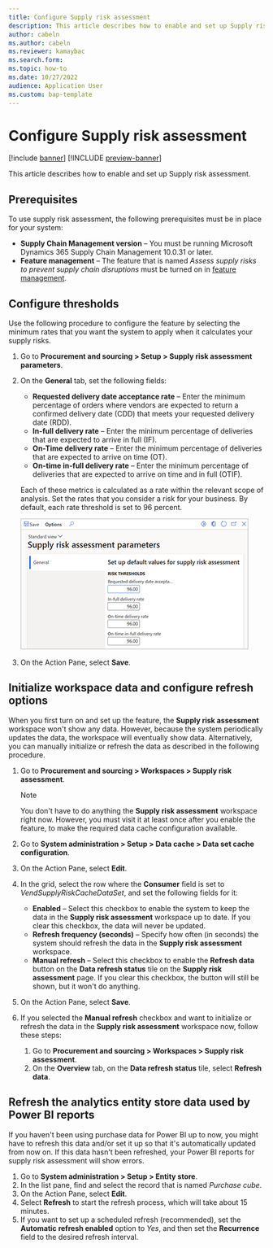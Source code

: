 ```yaml
---
title: Configure Supply risk assessment
description: This article describes how to enable and set up Supply risk assessment.
author: cabeln
ms.author: cabeln
ms.reviewer: kamaybac
ms.search.form: 
ms.topic: how-to 
ms.date: 10/27/2022 
audience: Application User
ms.custom: bap-template
---
```


# Configure Supply risk assessment

[!include [banner](../includes/banner.md)]
[!INCLUDE [preview-banner](../includes/preview-banner.md)]
<!-- KFM: Preview until 10.0.31 GA -->

This article describes how to enable and set up Supply risk assessment.

## Prerequisites

To use supply risk assessment, the following prerequisites must be in place for your system:

- **Supply Chain Management version** – You must be running Microsoft Dynamics 365 Supply Chain Management 10.0.31 or later.
- **Feature management** – The feature that is named *Assess supply risks to prevent supply chain disruptions* must be turned on in [feature management](../../fin-ops-core/fin-ops/get-started/feature-management/feature-management-overview.md).

## Configure thresholds

Use the following procedure to configure the feature by selecting the minimum rates that you want the system to apply when it calculates your supply risks.

1. Go to **Procurement and sourcing \> Setup \> Supply risk assessment parameters**.
1. On the **General** tab, set the following fields:

    - **Requested delivery date acceptance rate** – Enter the minimum percentage of orders where vendors are expected to return a confirmed delivery date (CDD) that meets your requested delivery date (RDD).
    - **In-full delivery rate** – Enter the minimum percentage of deliveries that are expected to arrive in full (IF).
    - **On-Time delivery rate** – Enter the minimum percentage of deliveries that are expected to arrive on time (OT).
    - **On-time in-full delivery rate** – Enter the minimum percentage of deliveries that are expected to arrive on time and in full (OTIF).

    Each of these metrics is calculated as a rate within the relevant scope of analysis. Set the rates that you consider a risk for your business. By default, each rate threshold is set to 96 percent.

    ![General tab of the Supply risk assessment parameters page.](media/sra-parameters-general.png "General tab of the Supply risk assessment parameters page")

1. On the Action Pane, select **Save**.

## Initialize workspace data and configure refresh options

When you first turn on and set up the feature, the **Supply risk assessment** workspace won't show any data. However, because the system periodically updates the data, the workspace will eventually show data. Alternatively, you can manually initialize or refresh the data as described in the following procedure.

1. Go to **Procurement and sourcing \> Workspaces \> Supply risk assessment**. 

    > [!NOTE]
    > You don't have to do anything the **Supply risk assessment** workspace right now. However, you must visit it at least once after you enable the feature, to make the required data cache configuration available.

1. Go to **System administration \> Setup \> Data cache \> Data set cache configuration**.
1. On the Action Pane, select **Edit**.
1. In the grid, select the row where the **Consumer** field is set to *VendSupplyRiskCacheDataSet*, and set the following fields for it:

    - **Enabled** – Select this checkbox to enable the system to keep the data in the **Supply risk assessment** workspace up to date. If you clear this checkbox, the data will never be updated.
    - **Refresh frequency (seconds)** – Specify how often (in seconds) the system should refresh the data in the **Supply risk assessment** workspace.
    - **Manual refresh** – Select this checkbox to enable the **Refresh data** button on the  **Data refresh status** tile on the **Supply risk assessment** page. If you clear this checkbox, the button will still be shown, but it won't do anything.

1. On the Action Pane, select **Save**.
1. If you selected the **Manual refresh** checkbox and want to initialize or refresh the data in the **Supply risk assessment** workspace now, follow these steps:

    1. Go to **Procurement and sourcing \> Workspaces \> Supply risk assessment**.
    2. On the **Overview** tab, on the **Data refresh status** tile, select **Refresh data**.

## Refresh the analytics entity store data used by Power BI reports

If you haven't been using purchase data for Power BI up to now, you might have to refresh this data and/or set it up so that it's automatically updated from now on. If this data hasn't been refreshed, your Power BI reports for supply risk assessment will show errors.

1. Go to **System administration \> Setup \> Entity store**.
1. In the list pane, find and select the record that is named *Purchase cube*.
1. On the Action Pane, select **Edit**.
1. Select **Refresh** to start the refresh process, which will take about 15 minutes.
1. If you want to set up a scheduled refresh (recommended), set the **Automatic refresh enabled** option to *Yes*, and then set the **Recurrence** field to the desired refresh interval.

